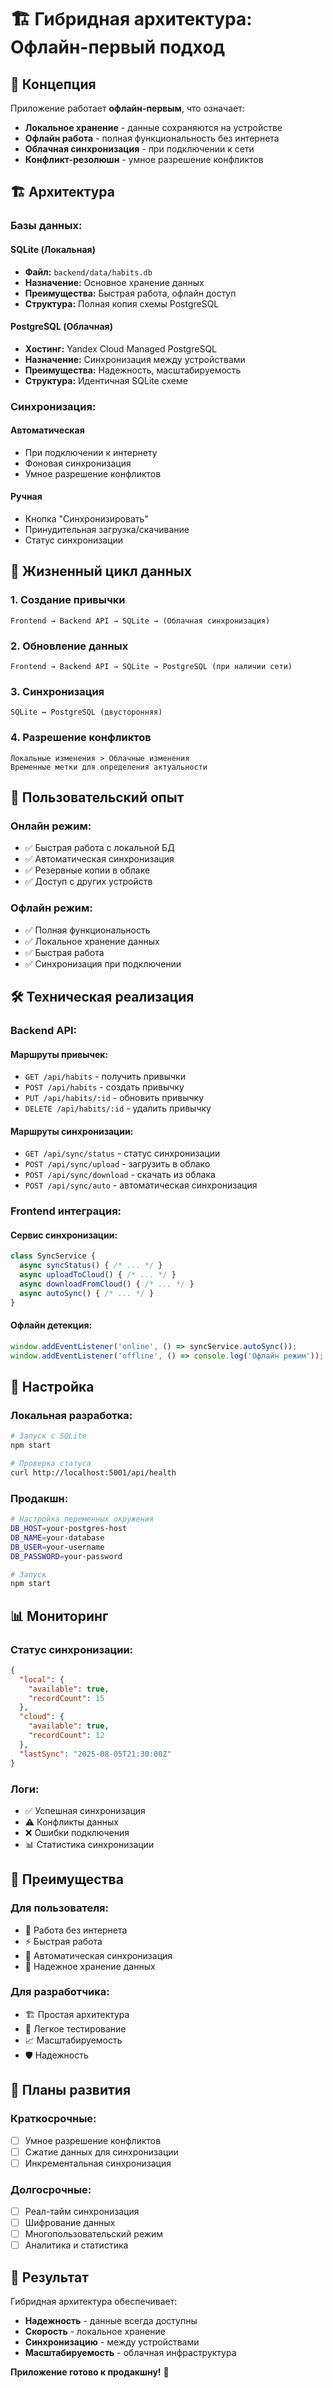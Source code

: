 # 🏗️ Гибридная архитектура: Офлайн-первый подход

## 🎯 **Концепция**

Приложение работает **офлайн-первым**, что означает:
- **Локальное хранение** - данные сохраняются на устройстве
- **Офлайн работа** - полная функциональность без интернета
- **Облачная синхронизация** - при подключении к сети
- **Конфликт-резолюшн** - умное разрешение конфликтов

## 🏗️ **Архитектура**

### **Базы данных:**

#### **SQLite (Локальная)**
- **Файл:** `backend/data/habits.db`
- **Назначение:** Основное хранение данных
- **Преимущества:** Быстрая работа, офлайн доступ
- **Структура:** Полная копия схемы PostgreSQL

#### **PostgreSQL (Облачная)**
- **Хостинг:** Yandex Cloud Managed PostgreSQL
- **Назначение:** Синхронизация между устройствами
- **Преимущества:** Надежность, масштабируемость
- **Структура:** Идентичная SQLite схеме

### **Синхронизация:**

#### **Автоматическая**
- При подключении к интернету
- Фоновая синхронизация
- Умное разрешение конфликтов

#### **Ручная**
- Кнопка "Синхронизировать"
- Принудительная загрузка/скачивание
- Статус синхронизации

## 🔄 **Жизненный цикл данных**

### **1. Создание привычки**
```
Frontend → Backend API → SQLite → (Облачная синхронизация)
```

### **2. Обновление данных**
```
Frontend → Backend API → SQLite → PostgreSQL (при наличии сети)
```

### **3. Синхронизация**
```
SQLite ↔ PostgreSQL (двусторонняя)
```

### **4. Разрешение конфликтов**
```
Локальные изменения > Облачные изменения
Временные метки для определения актуальности
```

## 📱 **Пользовательский опыт**

### **Онлайн режим:**
- ✅ Быстрая работа с локальной БД
- ✅ Автоматическая синхронизация
- ✅ Резервные копии в облаке
- ✅ Доступ с других устройств

### **Офлайн режим:**
- ✅ Полная функциональность
- ✅ Локальное хранение данных
- ✅ Быстрая работа
- ✅ Синхронизация при подключении

## 🛠️ **Техническая реализация**

### **Backend API:**

#### **Маршруты привычек:**
- `GET /api/habits` - получить привычки
- `POST /api/habits` - создать привычку
- `PUT /api/habits/:id` - обновить привычку
- `DELETE /api/habits/:id` - удалить привычку

#### **Маршруты синхронизации:**
- `GET /api/sync/status` - статус синхронизации
- `POST /api/sync/upload` - загрузить в облако
- `POST /api/sync/download` - скачать из облака
- `POST /api/sync/auto` - автоматическая синхронизация

### **Frontend интеграция:**

#### **Сервис синхронизации:**
```javascript
class SyncService {
  async syncStatus() { /* ... */ }
  async uploadToCloud() { /* ... */ }
  async downloadFromCloud() { /* ... */ }
  async autoSync() { /* ... */ }
}
```

#### **Офлайн детекция:**
```javascript
window.addEventListener('online', () => syncService.autoSync());
window.addEventListener('offline', () => console.log('Офлайн режим'));
```

## 🔧 **Настройка**

### **Локальная разработка:**
```bash
# Запуск с SQLite
npm start

# Проверка статуса
curl http://localhost:5001/api/health
```

### **Продакшн:**
```bash
# Настройка переменных окружения
DB_HOST=your-postgres-host
DB_NAME=your-database
DB_USER=your-username
DB_PASSWORD=your-password

# Запуск
npm start
```

## 📊 **Мониторинг**

### **Статус синхронизации:**
```json
{
  "local": {
    "available": true,
    "recordCount": 15
  },
  "cloud": {
    "available": true,
    "recordCount": 12
  },
  "lastSync": "2025-08-05T21:30:00Z"
}
```

### **Логи:**
- ✅ Успешная синхронизация
- ⚠️ Конфликты данных
- ❌ Ошибки подключения
- 📊 Статистика синхронизации

## 🚀 **Преимущества**

### **Для пользователя:**
- 📱 Работа без интернета
- ⚡ Быстрая работа
- 🔄 Автоматическая синхронизация
- 💾 Надежное хранение данных

### **Для разработчика:**
- 🏗️ Простая архитектура
- 🔧 Легкое тестирование
- 📈 Масштабируемость
- 🛡️ Надежность

## 🔮 **Планы развития**

### **Краткосрочные:**
- [ ] Умное разрешение конфликтов
- [ ] Сжатие данных для синхронизации
- [ ] Инкрементальная синхронизация

### **Долгосрочные:**
- [ ] Реал-тайм синхронизация
- [ ] Шифрование данных
- [ ] Многопользовательский режим
- [ ] Аналитика и статистика

## 🎉 **Результат**

Гибридная архитектура обеспечивает:
- **Надежность** - данные всегда доступны
- **Скорость** - локальное хранение
- **Синхронизацию** - между устройствами
- **Масштабируемость** - облачная инфраструктура

**Приложение готово к продакшну!** 🚀 